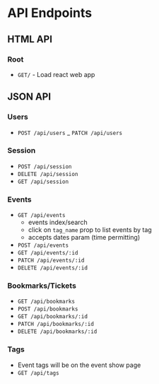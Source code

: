 # API Endpoints

## HTML API

### Root

- `GET/` - Load react web app

## JSON API

### Users
  
- `POST /api/users`
_ `PATCH /api/users`

### Session

- `POST /api/session`
- `DELETE /api/session`
- `GET /api/session`

### Events 

- `GET /api/events`
  - events index/search
  - click on `tag_name` prop to list events by tag
  - accepts dates param (time permitting)
- `POST /api/events`
- `GET /api/events/:id`
- `PATCH /api/events/:id`
- `DELETE /api/events/:id`

### Bookmarks/Tickets

- `GET /api/bookmarks`
- `POST /api/bookmarks`
- `GET /api/bookmarks/:id`
- `PATCH /api/bookmarks/:id`
- `DELETE /api/bookmarks/:id`


### Tags

- Event tags will be on the event show page
- `GET /api/tags`
